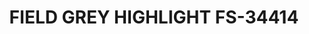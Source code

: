 ---
layout: product
title: "FIELD GREY HIGHLIGHT FS-34414"
price: "300" 
desc: "Akrilna boja 17mL - Metalik"
img_path: "/assets/img/AMMOF513.webp"
brand: "AMMO"
available: false
special_offer: false
new: false
soon: false
cat: "020000"
subcat: "020100"
subsubcat: "020101"
sifra: "AMMOF513"
popular: false
---